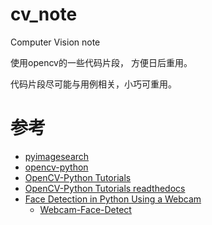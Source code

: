 # cv_note
Computer Vision note

使用opencv的一些代码片段， 方便日后重用。

代码片段尽可能与用例相关，小巧可重用。

# 参考
*  [pyimagesearch](https://www.pyimagesearch.com/)
*  [opencv-python](https://pypi.org/project/opencv-python/)
*  [OpenCV-Python Tutorials](https://docs.opencv.org/master/d6/d00/tutorial_py_root.html)
*  [OpenCV-Python Tutorials readthedocs](https://opencv-python-tutroals.readthedocs.io/en/latest/py_tutorials/py_tutorials.html)
*  [Face Detection in Python Using a Webcam](https://realpython.com/face-detection-in-python-using-a-webcam/)
    *  [Webcam-Face-Detect](https://github.com/shantnu/Webcam-Face-Detect)